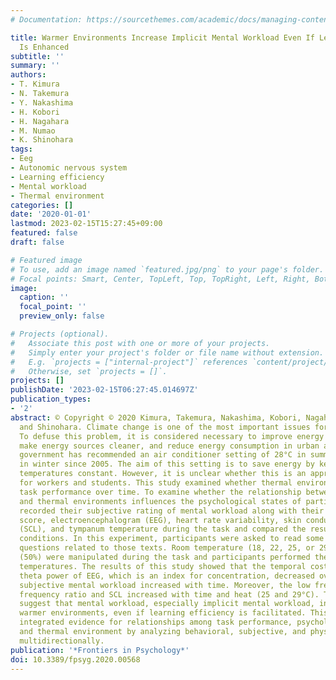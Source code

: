 ```yaml
---
# Documentation: https://sourcethemes.com/academic/docs/managing-content/

title: Warmer Environments Increase Implicit Mental Workload Even If Learning Efficiency
  Is Enhanced
subtitle: ''
summary: ''
authors:
- T. Kimura
- N. Takemura
- Y. Nakashima
- H. Kobori
- H. Nagahara
- M. Numao
- K. Shinohara
tags:
- Eeg
- Autonomic nervous system
- Learning efficiency
- Mental workload
- Thermal environment
categories: []
date: '2020-01-01'
lastmod: 2023-02-15T15:27:45+09:00
featured: false
draft: false

# Featured image
# To use, add an image named `featured.jpg/png` to your page's folder.
# Focal points: Smart, Center, TopLeft, Top, TopRight, Left, Right, BottomLeft, Bottom, BottomRight.
image:
  caption: ''
  focal_point: ''
  preview_only: false

# Projects (optional).
#   Associate this post with one or more of your projects.
#   Simply enter your project's folder or file name without extension.
#   E.g. `projects = ["internal-project"]` references `content/project/deep-learning/index.md`.
#   Otherwise, set `projects = []`.
projects: []
publishDate: '2023-02-15T06:27:45.014697Z'
publication_types:
- '2'
abstract: © Copyright © 2020 Kimura, Takemura, Nakashima, Kobori, Nagahara, Numao
  and Shinohara. Climate change is one of the most important issues for humanity.
  To defuse this problem, it is considered necessary to improve energy efficiency,
  make energy sources cleaner, and reduce energy consumption in urban areas. The Japanese
  government has recommended an air conditioner setting of 28°C in summer and 20°C
  in winter since 2005. The aim of this setting is to save energy by keeping room
  temperatures constant. However, it is unclear whether this is an appropriate temperature
  for workers and students. This study examined whether thermal environments influence
  task performance over time. To examine whether the relationship between task performance
  and thermal environments influences the psychological states of participants, we
  recorded their subjective rating of mental workload along with their working memory
  score, electroencephalogram (EEG), heart rate variability, skin conductance level
  (SCL), and tympanum temperature during the task and compared the results among different
  conditions. In this experiment, participants were asked to read some texts and answer
  questions related to those texts. Room temperature (18, 22, 25, or 29°C) and humidity
  (50%) were manipulated during the task and participants performed the task at these
  temperatures. The results of this study showed that the temporal cost of task and
  theta power of EEG, which is an index for concentration, decreased over time. However,
  subjective mental workload increased with time. Moreover, the low frequency to high
  frequency ratio and SCL increased with time and heat (25 and 29°C). These results
  suggest that mental workload, especially implicit mental workload, increases in
  warmer environments, even if learning efficiency is facilitated. This study indicates
  integrated evidence for relationships among task performance, psychological state,
  and thermal environment by analyzing behavioral, subjective, and physiological indexes
  multidirectionally.
publication: '*Frontiers in Psychology*'
doi: 10.3389/fpsyg.2020.00568
---
```

